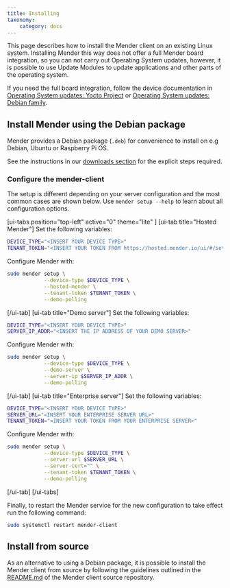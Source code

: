 ```yaml
---
title: Installing
taxonomy:
    category: docs
---
```


This page describes how to install the Mender client on an existing Linux
system. Installing Mender this way does not offer a full Mender board
integration, so you can not carry out Operating System updates, however, it is
possible to use Update Modules to update applications and other parts of the
operating system.

If you need the full board integration, follow the device documentation
in [Operating System updates: Yocto Project](../../05.Operating-System-updates-Yocto-Project/chapter.md)
or [Operating System updates: Debian family](../../04.Operating-System-updates-Debian-family/chapter.md).


## Install Mender using the Debian package

Mender provides a Debian package (`.deb`) for convenience to install on e.g
Debian, Ubuntu or Raspberry Pi OS.

See the instructions in our [downloads
section](../../10.Downloads/docs.md#install-using-the-apt-repository) for the
explicit steps required.

### Configure the mender-client

The setup is different depending on your server configuration and the most
common cases are shown below. Use `mender setup --help` to learn about all
configuration options.

<!-- AUTOMATION: execute=DEBIAN_FRONTEND=noninteractive apt-get install --assume-yes wget libglib2.0-0 tzdata -->

<!--AUTOVERSION: "repos/debian/pool/%/"/ignore "mender-client_%-1"/mender -->
<!--AUTOMATION: execute=wget https://downloads.mender.io/repos/debian/pool/main/m/mender-client/mender-client_3.5.0-1%2Bdebian%2Bbullseye_$(dpkg --print-architecture).deb -->

<!--AUTOVERSION: "mender-client_%-1"/mender -->
<!--AUTOMATION: execute=DEBIAN_FRONTEND=noninteractive dpkg -i mender-client_3.5.0-1+debian+bullseye_$(dpkg --print-architecture).deb -->
<!--AUTOMATION: execute=DEVICE_TYPE=device-type -->
<!--AUTOMATION: execute=TENANT_TOKEN=secure-token -->
<!--AUTOMATION: execute=SERVER_IP_ADDR=1.2.3.4 -->
<!--AUTOMATION: execute=SERVER_URL=https://secure.server -->

[ui-tabs position="top-left" active="0" theme="lite" ]
[ui-tab title="Hosted Mender"]
Set the following variables:

<!--AUTOMATION: ignore -->
```bash
DEVICE_TYPE="<INSERT YOUR DEVICE TYPE>"
TENANT_TOKEN="<INSERT YOUR TOKEN FROM https://hosted.mender.io/ui/#/settings/my-organization>"
```

Configure Mender with:

```bash
sudo mender setup \
            --device-type $DEVICE_TYPE \
            --hosted-mender \
            --tenant-token $TENANT_TOKEN \
            --demo-polling
```
[/ui-tab]
[ui-tab title="Demo server"]
Set the following variables:

<!--AUTOMATION: ignore -->
```bash
DEVICE_TYPE="<INSERT YOUR DEVICE TYPE>"
SERVER_IP_ADDR="<INSERT THE IP ADDRESS OF YOUR DEMO SERVER>"
```

Configure Mender with:

```bash
sudo mender setup \
            --device-type $DEVICE_TYPE \
            --demo-server \
            --server-ip $SERVER_IP_ADDR \
            --demo-polling
```
[/ui-tab]
[ui-tab title="Enterprise server"]
Set the following variables:

<!--AUTOMATION: ignore -->
<!--AUTOVERSION: "downloads.mender.io/%/"/mender "mender-client_%-1"/mender -->
```bash
DEVICE_TYPE="<INSERT YOUR DEVICE TYPE>"
SERVER_URL="<INSERT YOUR ENTERPRISE SERVER URL>"
TENANT_TOKEN="<INSERT YOUR TOKEN FROM YOUR ENTERPRISE SERVER>"
```

Configure Mender with:

```bash
sudo mender setup \
            --device-type $DEVICE_TYPE \
            --server-url $SERVER_URL \
            --server-cert="" \
            --tenant-token $TENANT_TOKEN \
            --demo-polling
```
[/ui-tab]
[/ui-tabs]

Finally, to restart the Mender service for the new configuration to take effect run the following command:

<!--AUTOMATION: ignore -->
```bash
sudo systemctl restart mender-client
```

## Install from source

<!--AUTOVERSION: "mender/tree/%#installing-from-source"/mender -->
As an alternative to using a Debian package, it is possible to install the
Mender client from source by following the guidelines outlined in the
[README.md](https://github.com/mendersoftware/mender/tree/master#installing-from-source?target=_blank)
of the Mender client source repository.




